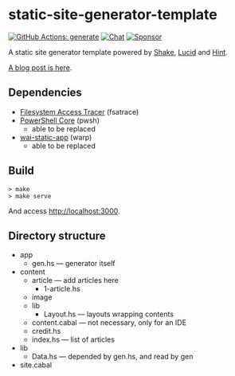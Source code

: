 # static-site-generator-template

[![GitHub Actions: generate](https://github.com/kakkun61/static-site-generator-template/workflows/generate/badge.svg)](https://github.com/kakkun61/static-site-generator-template/actions?query=workflow%3Agenerate) [![Chat](https://badges.gitter.im/static-site-generator-template/community.svg)](https://gitter.im/static-site-generator-template/community) [![Sponsor](https://img.shields.io/badge/Sponsor-%E2%9D%A4-red?logo=GitHub)](https://github.com/sponsors/kakkun61)

A static site generator template powered by [Shake](https://shakebuild.com), [Lucid](https://hackage.haskell.org/package/lucid) and [Hint](https://hackage.haskell.org/package/hint).

[A blog post is here](https://dev.to/kakkun61/static-site-generator-powered-by-shake-lucid-and-hint-d5b).

## Dependencies

- [Filesystem Access Tracer](https://github.com/jacereda/fsatrace) (fsatrace)
- [PowerShell Core](https://github.com/PowerShell/PowerShell) (pwsh)
  - able to be replaced
- [wai-static-app](https://hackage.haskell.org/package/wai-app-static) (warp)
  - able to be replaced

## Build

```
> make
> make serve
```

And access <http://localhost:3000>.

## Directory structure

- app
  - gen.hs — generator itself
- content
  - article — add articles here
    - 1-article.hs
  - image
  - lib
    - Layout.hs — layouts wrapping contents
  - content.cabal — not necessary, only for an IDE
  - credit.hs
  - index.hs — list of articles
- lib
  - Data.hs — depended by gen.hs, and read by gen
- site.cabal

